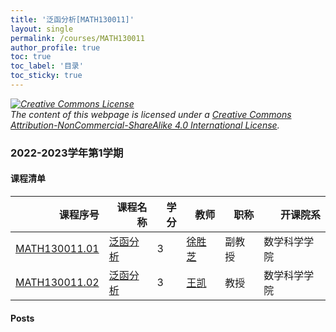 ```yaml
---
title: '泛函分析[MATH130011]'
layout: single
permalink: /courses/MATH130011
author_profile: true
toc: true
toc_label: '目录'
toc_sticky: true
---
```



<div class='notice--warning'>
	<p><i><a rel='license' href='http://creativecommons.org/licenses/by-nc-sa/4.0/'><img alt='Creative Commons License' style='border-width:0' src='https://i.creativecommons.org/l/by-nc-sa/4.0/88x31.png' /></a><br /> The content of this webpage is licensed under a <a rel='license' href='http://creativecommons.org/licenses/by-nc-sa/4.0/'>Creative Commons Attribution-NonCommercial-ShareAlike 4.0 International License</a>.</i></p>
</div>

### 2022-2023学年第1学期


#### 课程清单

<div style='text-align: center;' id='MATH130011_2223F'> <table id='MATH130011_2223F_table'>
  <thead>
    <tr style="text-align: right;">
      <th>课程序号</th>
      <th>课程名称</th>
      <th>学分</th>
      <th>教师</th>
      <th>职称</th>
      <th>开课院系</th>
    </tr>
  </thead>
  <tbody>
    <tr>
      <td><a href='https://fdu-math.github.io/courses/class-id/MATH130011-01'>MATH130011.01</a></td>
      <td><a href='https://fdu-math.github.io/courses/MATH130011'>泛函分析</a></td>
      <td>3</td>
      <td><a href='https://fdu-math.github.io/teachers/徐胜芝'>徐胜芝</a></td>
      <td>副教授</td>
      <td>数学科学学院</td>
    </tr>
    <tr>
      <td><a href='https://fdu-math.github.io/courses/class-id/MATH130011-02'>MATH130011.02</a></td>
      <td><a href='https://fdu-math.github.io/courses/MATH130011'>泛函分析</a></td>
      <td>3</td>
      <td><a href='https://fdu-math.github.io/teachers/王凯'>王凯</a></td>
      <td>教授</td>
      <td>数学科学学院</td>
    </tr>
  </tbody>
</table></div>

#### Posts

